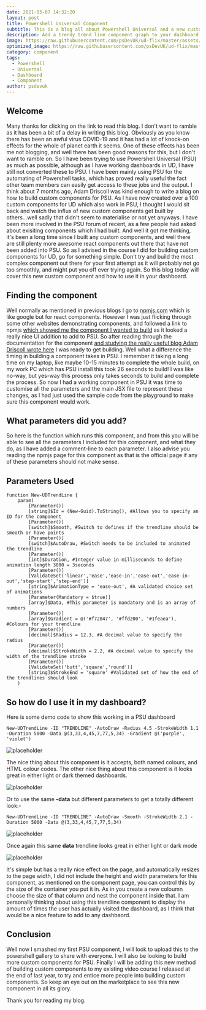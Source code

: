 ```yaml
---
date: 2021-05-07 14:32:20
layout: post
title: Powershell Universal Component
subtitle: This is a blog all about Powershell Universal and a new custom component that I have developed for this awesome bit of software
description: Add a trendy trend line component graph to your dashboard
image: https://raw.githubusercontent.com/psDevUK/ud-flix/master/assets/img/t4.PNG
optimized_image: https://raw.githubusercontent.com/psDevUK/ud-flix/master/assets/img/t4.PNG
category: component
tags:
  - Powershell
  - Universal
  - Dashboard
  - Component
author: psdevuk
---
```


## Welcome

Many thanks for clicking on the link to read this blog. I don't want to ramble as it has been a bit of a delay in writing this blog. Obviously as you know there has been an awful virus COVID-19 and it has had a lot of knock-on effects for the whole of planet earth it seems. One of these effects has been me not blogging, and well there has been good reasons for this, but I don't want to ramble on.
 So I have been trying to use Powershell Universal (PSU) as much as possible, although as I have working dashboards in UD, I have still not converted these to PSU. I have been mainly using PSU for the automating of Powershell tasks, which has proved really useful the fact other team members can easily get access to these jobs and the output.
 I think about 7 months ago, Adam Driscoll was kind enough to write a blog on how to build custom components for PSU. As I have now created over a 100 custom components for UD which also work in PSU, I thought I would sit back and watch the influx of new custom components get built by others...well sadly that didn't seem to materialise or not yet anyways. 
 I have been more involved in the PSU forum of recent, as a few people had asked about exisiting components which I had built.  And well it got me thinking, it's been a long time since I built any custom components, and well there are still plenty more awesome react components out there that have not been added into PSU.
  So as I advised in the course I did for building custom components for UD, go for something simple. Don't try and build the most complex component out there for your first attempt as it will probably not go too smoothly, and might put you off ever trying again. So this blog today will cover this new custom component and how to use it in your dashboard.


## Finding the component

Well normally as mentioned in previous blogs I go to [npmjs.com](www.npmjs.com) which is like google but for react components.  However I was just flicking through some other websites demonstrating components, and followed a link to npmjs [which showed me the component I wanted to build](https://www.npmjs.com/package/react-trend) as it looked a really nice UI addition to add to PSU. So after reading through the documentation for the component [and studying the really useful blog Adam Driscoll wrote here](https://blog.ironmansoftware.com/universal-dashboard-custom-components/) I was ready to get building.
  Well what a difference the timing in building a component takes in PSU.  I remember it taking a long time on my laptop, like maybe 10-15 minutes to complete the whole build, on my work PC which has PSU install this took 26 seconds to build! I was like no-way, but yes-way this process only takes seconds to build and complete the process.
 So now I had a working component in PSU it was time to customise all the parameters and the main JSX file to represent these changes, as I had just used the sample code from the playground to make sure this component would work. 

## What parameters did you add?

  So here is the function which runs this component, and from this you will be able to see all the parameters I included for this component, and what they do, as I have added a comment-line to each parameter.  I also advise you reading the npmjs page for this component as that is the official page if any of these parameters should not make sense.

## Parameters Used

```
function New-UDTrendLine {
    param(
        [Parameter()]
        [string]$Id = (New-Guid).ToString(), #Allows you to specify an ID for the component
        [Parameter()]
        [switch]$Smooth, #Switch to defines if the trendline should be smooth or have points
        [Parameter()]
        [switch]$AutoDraw, #Switch needs to be included to animated the trendline
        [Parameter()]
        [int]$Duration, #Integer value in milliseconds to define animation length 3000 = 3seconds
        [Parameter()]
        [ValidateSet('linear','ease','ease-in','ease-out','ease-in-out','step-start','step-end')]
        [string]$AnimationType = 'ease-out', #A validated choice set of animations
        [Parameter(Mandatory = $true)]
        [array]$Data, #This parameter is mandatory and is an array of numbers
        [Parameter()]
        [array]$Gradient = @('#f72047', '#ffd200', '#1feaea'), #Colours for your trendline
        [Parameter()]
        [decimal]$Radius = 12.3, #A decimal value to specify the radius
        [Parameter()]
        [decimal]$StrokeWidth = 2.2, #A decimal value to specify the width of the trendline stroke
        [Parameter()]
        [ValidateSet('butt','square','round')]
        [string]$StrokeEnd = 'square' #Validated set of how the end of the trendlines should look
    )

```

## So how do I use it in my dashboard?

Here is some demo code to show this working in a PSU dashboard
```
New-UDTrendLine -ID "TRENDLINE" -AutoDraw -Radius 4.5 -StrokeWidth 1.1 -Duration 5000 -Data @(3,33,4,45,7,77,5,34) -Gradient @('purple', 'violet')

```
![placeholder](https://raw.githubusercontent.com/psDevUK/ud-flix/master/assets/img/tl1.PNG "Demo")

The nice thing about this component is it accepts, both named colours, and HTML colour codes.  The other nice thing about this component is it looks great in either light or dark themed dashboards. 

![placeholder](https://raw.githubusercontent.com/psDevUK/ud-flix/master/assets/img/t2.PNG "Demo2")


Or to use the same **-data** but different parameters to get a totally different look:-

```
New-UDTrendLine -ID "TRENDLINE" -AutoDraw -Smooth -StrokeWidth 2.1 -Duration 5000 -Data @(3,33,4,45,7,77,5,34)
```
![placeholder](https://raw.githubusercontent.com/psDevUK/ud-flix/master/assets/img/t3.PNG "Demo3")

Once again this same **data** trendline looks great in either light or dark mode

![placeholder](https://raw.githubusercontent.com/psDevUK/ud-flix/master/assets/img/t4.PNG "Demo4")

 It's simple but has a really nice effect on the page, and automatically resizes to the page width, I did not include the height and width parameters for this component, as mentioned on the component page, you can control this by the size of the container you put it in.  As in you create a new coloumn choose the size of that column and nest the component inside that. 
  I am personally thinking about using this trendline component to display the amount of times the user has actually visited the dashboard, as I think that would be a nice feature to add to any dashbaord. 
   

## Conclusion

Well now I smashed my first PSU component, I will look to upload this to the powershell gallery to share with everyone. I will also be looking to build more custom components for PSU.  Finally I will be adding this new method of building custom components to my existing video course I released at the end of last year, to try and entice more people into building custom components. So keep an eye out on the marketplace to see this new component in all its glory.

  Thank you for reading my blog.
